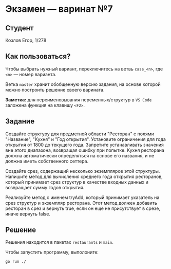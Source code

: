 # Экзамен &mdash; варинат №7
## Студент
Козлов Егор, 1/278

## Как пользоваться?
Чтобы выбрать нужный вариант, переключитесь на ветвь `case_<n>`, где `<n>` &mdash; номер варианта. 

Ветка `master` хранит обобщенную версию задания, на основе которой можно построить решение своего варината.

**Заметка:** для переименовывания переменных/структур в `VS Code` заложена функция на клавишу `<F2>`.

## Задание

Создайте структуру для предметной области "Ресторан" с полями "Название", "Кухня" и "Год открытия". Установите ограничения для года открытия от 1800 до текущего года. Запретите устанавливать значения вне этого диапазона, возвращая ошибку при попытке. Кухня ресторана должна автоматически определяться на основе его названия, и не должна иметь собственного сеттера.

Создайте срез, содержащий несколько экземпляров этой структуры. Напишите метод для вычисления среднего года открытия ресторанов, который принимает срез структур в качестве входных данных и возвращает сумму годов открытия.

Реализуйте метод с именем tryAdd, который принимает указатель на срез структур и экземпляр ресторана. Этот метод должен добавить ресторан в срез и вернуть true, если он еще не присутствует в срезе, иначе вернуть false.



## Решение
Решения находится в пакетах `restaurants` и `main`.

Чтобы запустить программу, выполоните:
```sh
go run ./
```
